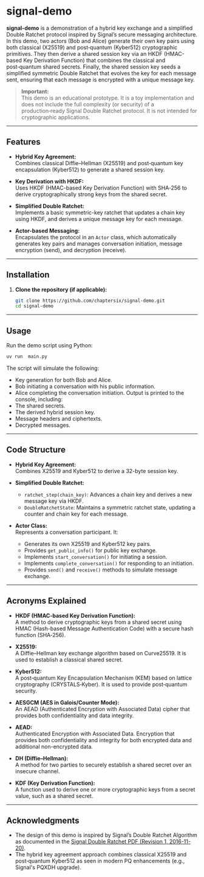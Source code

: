 # signal-demo

**signal-demo** is a demonstration of a hybrid key exchange and a simplified Double Ratchet protocol inspired by Signal’s secure messaging architecture. In this demo, two actors (Bob and Alice) generate their own key pairs using both classical (X25519) and post‑quantum (Kyber512) cryptographic primitives. They then derive a shared session key via an HKDF (HMAC-based Key Derivation Function) that combines the classical and post‑quantum shared secrets. Finally, the shared session key seeds a simplified symmetric Double Ratchet that evolves the key for each message sent, ensuring that each message is encrypted with a unique message key.

> **Important:**  
> This demo is an educational prototype. It is a toy implementation and does not include the full complexity (or security) of a production‑ready Signal Double Ratchet protocol. It is not intended for cryptographic applications.

---

## Features

- **Hybrid Key Agreement:**  
  Combines classical Diffie–Hellman (X25519) and post‑quantum key encapsulation (Kyber512) to generate a shared session key.

- **Key Derivation with HKDF:**  
  Uses HKDF (HMAC-based Key Derivation Function) with SHA‑256 to derive cryptographically strong keys from the shared secret.

- **Simplified Double Ratchet:**  
  Implements a basic symmetric-key ratchet that updates a chain key using HKDF, and derives a unique message key for each message.

- **Actor-based Messaging:**  
  Encapsulates the protocol in an `Actor` class, which automatically generates key pairs and manages conversation initiation, message encryption (send), and decryption (receive).

---
## Installation

1. **Clone the repository (if applicable):**

   ```bash
   git clone https://github.com/chaptersix/signal-demo.git
   cd signal-demo
   ```


---

## Usage

Run the demo script using Python:

```bash
uv run  main.py
```

The script will simulate the following:
- Key generation for both Bob and Alice.
- Bob initiating a conversation with his public information.
- Alice completing the conversation initiation.
Output is printed to the console, including:
- The shared secrets.
- The derived hybrid session key.
- Message headers and ciphertexts.
- Decrypted messages.

---

## Code Structure

- **Hybrid Key Agreement:**  
  Combines X25519 and Kyber512 to derive a 32-byte session key.
  
- **Simplified Double Ratchet:**  
  - `ratchet_step(chain_key)`: Advances a chain key and derives a new message key via HKDF.
  - `DoubleRatchetState`: Maintains a symmetric ratchet state, updating a counter and chain key for each message.
  
- **Actor Class:**  
  Represents a conversation participant. It:
  - Generates its own X25519 and Kyber512 key pairs.
  - Provides `get_public_info()` for public key exchange.
  - Implements `start_conversation()` for initiating a session.
  - Implements `complete_conversation()` for responding to an initiation.
  - Provides `send()` and `receive()` methods to simulate message exchange.

---

## Acronyms Explained

- **HKDF (HMAC-based Key Derivation Function):**  
  A method to derive cryptographic keys from a shared secret using HMAC (Hash-based Message Authentication Code) with a secure hash function (SHA‑256).

- **X25519:**  
  A Diffie–Hellman key exchange algorithm based on Curve25519. It is used to establish a classical shared secret.

- **Kyber512:**  
  A post‑quantum Key Encapsulation Mechanism (KEM) based on lattice cryptography (CRYSTALS‑Kyber). It is used to provide post‑quantum security.

- **AESGCM (AES in Galois/Counter Mode):**  
  An AEAD (Authenticated Encryption with Associated Data) cipher that provides both confidentiality and data integrity.

- **AEAD:**  
  Authenticated Encryption with Associated Data. Encryption that provides both confidentiality and integrity for both encrypted data and additional non-encrypted data.

- **DH (Diffie–Hellman):**  
  A method for two parties to securely establish a shared secret over an insecure channel.

- **KDF (Key Derivation Function):**  
  A function used to derive one or more cryptographic keys from a secret value, such as a shared secret.

---
## Acknowledgments

- The design of this demo is inspired by Signal’s Double Ratchet Algorithm as documented in the [Signal Double Ratchet PDF (Revision 1, 2016-11-20)](https://signal.org/docs/specifications/doubleratchet/).
- The hybrid key agreement approach combines classical X25519 and post‑quantum Kyber512 as seen in modern PQ enhancements (e.g., Signal's PQXDH upgrade).

